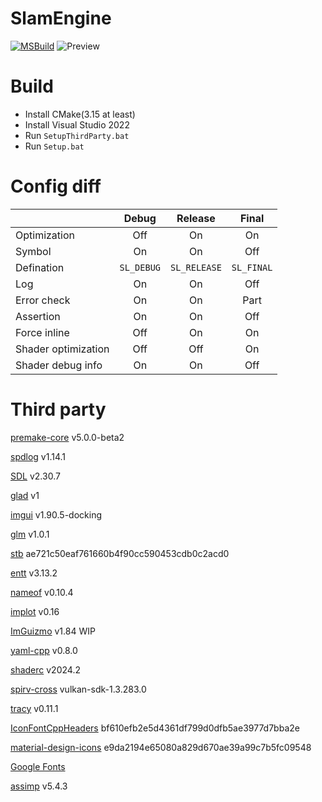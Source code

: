# SlamEngine
[![MSBuild](https://github.com/Hinageshi01/SlamEngine/actions/workflows/msbuild.yml/badge.svg?branch=main)](https://github.com/Hinageshi01/SlamEngine/actions/workflows/msbuild.yml)
![Preview](https://github.com/roeas/SlamEngine/blob/main/Engine/Asset/Texture/Preview.jpg)

# Build
- Install CMake(3.15 at least)
- Install Visual Studio 2022
- Run `SetupThirdParty.bat`
- Run `Setup.bat`

# Config diff
||Debug|Release|Final|
|:-|:-:|:-:|:-:|
|Optimization|Off|On|On|
|Symbol|On|On|Off|
|Defination|`SL_DEBUG`|`SL_RELEASE`|`SL_FINAL`|
|Log|On|On|Off|
|Error check|On|On|Part|
|Assertion|On|On|Off|
|Force inline|Off|On|On|
|Shader optimization|Off|Off|On|
|Shader debug info|On|On|Off|

# Third party
[premake-core](https://github.com/premake/premake-core) v5.0.0-beta2

[spdlog](https://github.com/gabime/spdlog) v1.14.1

[SDL](https://github.com/libsdl-org/SDL) v2.30.7

[glad](https://github.com/Dav1dde/glad) v1

[imgui](https://github.com/ocornut/imgui) v1.90.5-docking

[glm](https://github.com/g-truc/glm) v1.0.1

[stb](https://github.com/nothings/stb) ae721c50eaf761660b4f90cc590453cdb0c2acd0

[entt](https://github.com/skypjack/entt) v3.13.2

[nameof](https://github.com/Neargye/nameof) v0.10.4

[implot](https://github.com/epezent/implot) v0.16

[ImGuizmo](https://github.com/CedricGuillemet/ImGuizmo) v1.84 WIP

[yaml-cpp](https://github.com/jbeder/yaml-cpp) v0.8.0

[shaderc](https://github.com/google/shaderc) v2024.2

[spirv-cross](https://github.com/KhronosGroup/SPIRV-Cross) vulkan-sdk-1.3.283.0

[tracy](https://github.com/wolfpld/tracy) v0.11.1

[IconFontCppHeaders](https://github.com/juliettef/IconFontCppHeaders) bf610efb2e5d4361df799d0dfb5ae3977d7bba2e

[material-design-icons](https://github.com/google/material-design-icons) e9da2194e65080a829d670ae39a99c7b5fc09548

[Google Fonts](https://fonts.google.com/icons)

[assimp](https://github.com/assimp/assimp/) v5.4.3
